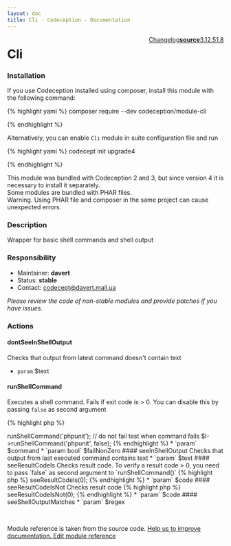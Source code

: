 ```yaml
---
layout: doc
title: Cli - Codeception - Documentation
---
```




<div class="btn-group" role="group" style="float: right" aria-label="..."><a class="btn btn-default" href="https://github.com/Codeception/module-Cli/releases">Changelog</a><a class="btn btn-default" href="https://github.com/Codeception/module-cli/tree/master/src/Codeception/Module/Cli.php"><strong>source</strong></a><a class="btn btn-default" href="https://github.com/Codeception/Codeception/blob/3.1/docs/modules/Cli.md">3.1</a><a class="btn btn-default" href="https://github.com/Codeception/Codeception/blob/2.5/docs/modules/Cli.md">2.5</a><a class="btn btn-default" href="https://github.com/Codeception/Codeception/blob/1.8/docs/modules/Cli.md">1.8</a></div>

# Cli
### Installation

If you use Codeception installed using composer, install this module with the following command:

{% highlight yaml %}
composer require --dev codeception/module-cli

{% endhighlight %}

Alternatively, you can enable `Cli` module in suite configuration file and run
 
{% highlight yaml %}
codecept init upgrade4

{% endhighlight %}

This module was bundled with Codeception 2 and 3, but since version 4 it is necessary to install it separately.   
Some modules are bundled with PHAR files.  
Warning. Using PHAR file and composer in the same project can cause unexpected errors.  

### Description



Wrapper for basic shell commands and shell output

### Responsibility
* Maintainer: **davert**
* Status: **stable**
* Contact: codecept@davert.mail.ua

*Please review the code of non-stable modules and provide patches if you have issues.*

### Actions

#### dontSeeInShellOutput
 
Checks that output from latest command doesn't contain text

 * `param` $text



#### runShellCommand
 
Executes a shell command.
Fails if exit code is > 0. You can disable this by passing `false` as second argument

{% highlight php %}

<?php
$I->runShellCommand('phpunit');

// do not fail test when command fails
$I->runShellCommand('phpunit', false);

{% endhighlight %}

 * `param` $command
 * `param bool` $failNonZero


#### seeInShellOutput
 
Checks that output from last executed command contains text

 * `param` $text


#### seeResultCodeIs
 
Checks result code. To verify a result code > 0, you need to pass `false` as second argument to `runShellCommand()`

{% highlight php %}

<?php
$I->seeResultCodeIs(0);

{% endhighlight %}

 * `param` $code


#### seeResultCodeIsNot
 
Checks result code

{% highlight php %}

<?php
$I->seeResultCodeIsNot(0);

{% endhighlight %}

 * `param` $code


#### seeShellOutputMatches
 
 * `param` $regex

<p>&nbsp;</p><div class="alert alert-warning">Module reference is taken from the source code. <a href="https://github.com/Codeception/module-cli/tree/master/src/Codeception/Module/Cli.php">Help us to improve documentation. Edit module reference</a></div>

